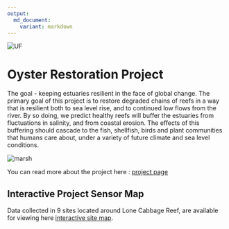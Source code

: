 ```yaml
---
output: 
  md_document:
    variant: markdown
---
```


![UF](http://branding.ifas.ufl.edu/media/brandingifasufledu/IFASWeb20132-300x99.png)

# Oyster Restoration Project


The goal - keeping estuaries resilient in the face of global change. The primary goal of this project is to restore degraded chains of reefs in a way that is resilient both to sea level rise, and to continued low flows from the river. By so doing, we predict healthy reefs will buffer the estuaries from fluctuations in salinity, and from coastal erosion. The effects of this buffering should cascade to the fish, shellfish, birds and plant communities that humans care about, under a variety of future climate and 
sea level conditions.

![marsh](http://www.wec.ufl.edu/oysterproject/i/header_oysters.jpg)

You can read more about the project here : 
[project page](http://www.wec.ufl.edu/oysterproject/restoration.php)

## Interactive Project Sensor Map 

Data collected in 9 sites located around Lone Cabbage Reef, are available for viewing here [interactive site map](http://rpubs.com/oysterproject/projectmap). 



